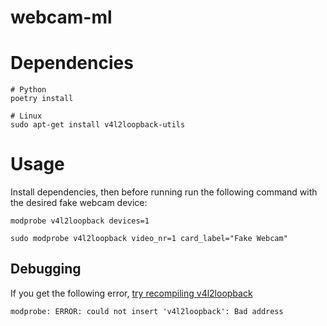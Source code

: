 # webcam-ml


# Dependencies
```
# Python
poetry install

# Linux
sudo apt-get install v4l2loopback-utils
```

# Usage
Install dependencies, then before running run the following command
with the desired fake webcam device:
```
modprobe v4l2loopback devices=1

sudo modprobe v4l2loopback video_nr=1 card_label="Fake Webcam"
```

## Debugging
If you get the following error, 
[try recompiling v4l2loopback](https://askubuntu.com/questions/1263554/sudo-modprobe-v4l2loopback-modprobe-error-could-not-insert-v4l2loopback-bad)
```
modprobe: ERROR: could not insert 'v4l2loopback': Bad address
```